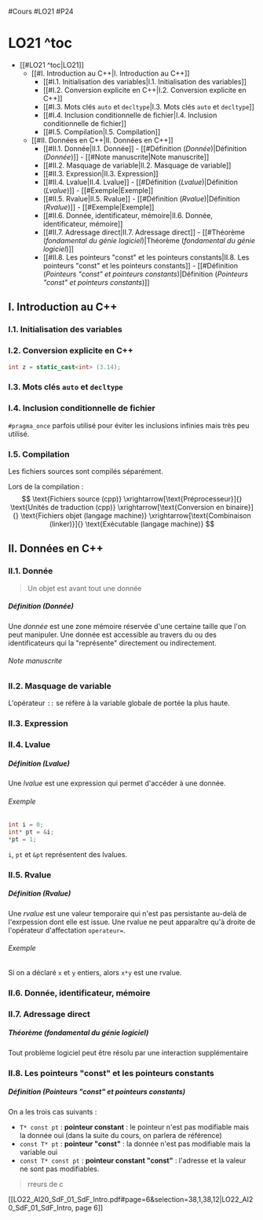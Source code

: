 #Cours #LO21 #P24 

# LO21 ^toc

- [[#LO21 ^toc|LO21]]
	- [[#I. Introduction au C++|I. Introduction au C++]]
		- [[#I.1. Initialisation des variables|I.1. Initialisation des variables]]
		- [[#I.2. Conversion explicite en C++|I.2. Conversion explicite en C++]]
		- [[#I.3. Mots clés `auto` et `decltype`|I.3. Mots clés `auto` et `decltype`]]
		- [[#I.4. Inclusion conditionnelle de fichier|I.4. Inclusion conditionnelle de fichier]]
		- [[#I.5. Compilation|I.5. Compilation]]
	- [[#II. Données en C++|II. Données en C++]]
		- [[#II.1. Donnée|II.1. Donnée]]
				- [[#Définition (*Donnée*)|Définition (*Donnée*)]]
					- [[#Note manuscrite|Note manuscrite]]
		- [[#II.2. Masquage de variable|II.2. Masquage de variable]]
		- [[#II.3. Expression|II.3. Expression]]
		- [[#II.4. Lvalue|II.4. Lvalue]]
				- [[#Définition (*Lvalue*)|Définition (*Lvalue*)]]
					- [[#Exemple|Exemple]]
		- [[#II.5. Rvalue|II.5. Rvalue]]
				- [[#Définition (*Rvalue*)|Définition (*Rvalue*)]]
					- [[#Exemple|Exemple]]
		- [[#II.6. Donnée, identificateur, mémoire|II.6. Donnée, identificateur, mémoire]]
		- [[#II.7. Adressage direct|II.7. Adressage direct]]
				- [[#Théorème (*fondamental du génie logiciel*)|Théorème (*fondamental du génie logiciel*)]]
		- [[#II.8. Les pointeurs "const" et les pointeurs constants|II.8. Les pointeurs "const" et les pointeurs constants]]
				- [[#Définition (*Pointeurs "const" et pointeurs constants*)|Définition (*Pointeurs "const" et pointeurs constants*)]]

## I. Introduction au C++

### I.1. Initialisation des variables

### I.2. Conversion explicite en C++

```cpp
int z = static_cast<int> (3.14);
```

### I.3. Mots clés `auto` et `decltype` 

### I.4. Inclusion conditionnelle de fichier

`#pragma_once`  parfois utilisé pour éviter les inclusions infinies mais très peu utilisé.

### I.5. Compilation

Les fichiers sources sont compilés séparément.

Lors de la compilation :
$$
\text{Fichiers source (cpp)} \xrightarrow[\text{Préprocesseur}]{} \text{Unités de traduction (cpp)} \xrightarrow[\text{Conversion en binaire}]{} \text{Fichiers objet (langage machine)} \xrightarrow[\text{Combinaison (linker)}]{} \text{Exécutable (langage machine)}
$$

## II. Données en C++

### II.1. Donnée

> Un objet est avant tout une donnée

##### Définition (*Donnée*)
Une *donnée* est une zone mémoire réservée d'une certaine taille que l'on peut manipuler.
Une donnée est accessible au travers du ou des identificateurs qui la "représente" directement ou indirectement.

###### Note manuscrite

### II.2. Masquage de variable

L'opérateur `::` se réfère à la variable globale de portée la plus haute.

### II.3. Expression

### II.4. Lvalue

##### Définition (*Lvalue*)
Une *lvalue* est une expression qui permet d'accéder à une donnée.

###### Exemple
```cpp
int i = 0;
int* pt = &i;
*pt = 1;
```
`i`, `pt` et `&pt` représentent des lvalues.

### II.5. Rvalue

##### Définition (*Rvalue*)
Une *rvalue* est une valeur temporaire qui n'est pas persistante au-delà de l'exrpession dont elle est issue. Une rvalue ne peut apparaître qu'à droite de l'opérateur d'affectation `operateur=`.

###### Exemple
Si on a déclaré `x` et `y` entiers, alors `x*y` est une rvalue.

### II.6. Donnée, identificateur, mémoire

### II.7. Adressage direct

##### Théorème (*fondamental du génie logiciel*)
Tout problème logiciel peut être résolu par une interaction supplémentaire

### II.8. Les pointeurs "const" et les pointeurs constants

##### Définition (*Pointeurs "const" et pointeurs constants*)
On a les trois cas suivants :
- `T* const pt` : **pointeur constant** : le pointeur n'est pas modifiable mais la donnée oui (dans la suite du cours, on parlera de référence)
- `const T* pt` : **pointeur "const"** : la donnée n'est pas modifiable mais la variable oui
- `const T* const pt` : **pointeur constant "const"** : l'adresse et la valeur ne sont pas modifiables.

> rreurs de c

[[LO22_AI20_SdF_01_SdF_Intro.pdf#page=6&selection=38,1,38,12|LO22_AI20_SdF_01_SdF_Intro, page 6]]